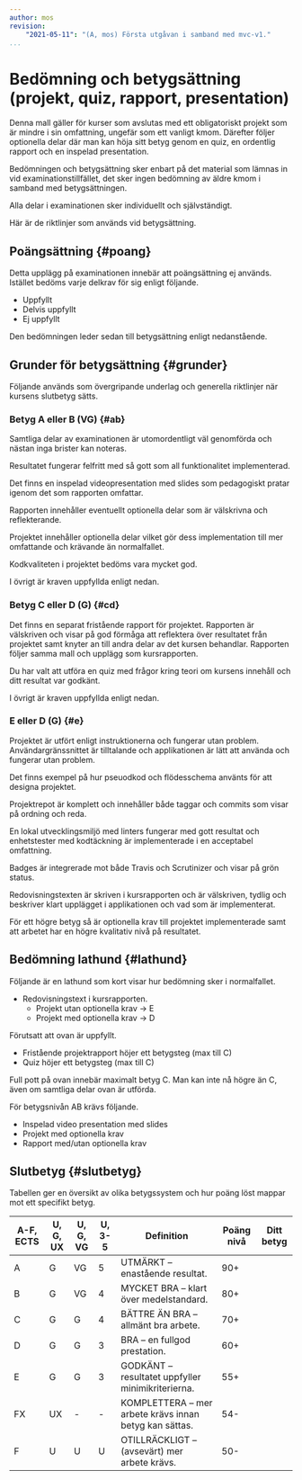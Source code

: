 ```yaml
---
author: mos
revision:
    "2021-05-11": "(A, mos) Första utgåvan i samband med mvc-v1."
...
```

Bedömning och betygsättning (projekt, quiz, rapport, presentation)
==================================

Denna mall gäller för kurser som avslutas med ett obligatoriskt projekt som är mindre i sin omfattning, ungefär som ett vanligt kmom. Därefter följer optionella delar där man kan höja sitt betyg genom en quiz, en ordentlig rapport och en inspelad presentation.

Bedömningen och betygsättning sker enbart på det material som lämnas in vid examinationstillfället, det sker ingen bedömning av äldre kmom i samband med betygsättningen.

Alla delar i examinationen sker individuellt och självständigt.

Här är de riktlinjer som används vid betygsättning.



Poängsättning {#poang}
--------------------------------

Detta upplägg på examinationen innebär att poängsättning ej används. Istället bedöms varje delkrav för sig enligt följande.

* Uppfyllt
* Delvis uppfyllt
* Ej uppfyllt

Den bedömningen leder sedan till betygsättning enligt nedanstående.



Grunder för betygsättning {#grunder}
-------------------------

Följande används som övergripande underlag och generella riktlinjer när kursens slutbetyg sätts.



### Betyg A eller B (VG) {#ab}

Samtliga delar av examinationen är utomordentligt väl genomförda och nästan inga brister kan noteras.

Resultatet fungerar felfritt med så gott som all funktionalitet implementerad.

Det finns en inspelad videopresentation med slides som pedagogiskt pratar igenom det som rapporten omfattar.

Rapporten innehåller eventuellt optionella delar som är välskrivna och reflekterande.

Projektet innehåller optionella delar vilket gör dess implementation till mer omfattande och krävande än normalfallet.

Kodkvaliteten i projektet bedöms vara mycket god.

I övrigt är kraven uppfyllda enligt nedan.



### Betyg C eller D (G) {#cd}

Det finns en separat fristående rapport för projektet. Rapporten är välskriven och visar på god förmåga att reflektera över resultatet från projektet samt knyter an till andra delar av det kursen behandlar. Rapporten följer samma mall och upplägg som kursrapporten.

Du har valt att utföra en quiz med frågor kring teori om kursens innehåll och ditt resultat var godkänt.

I övrigt är kraven uppfyllda enligt nedan.



### E eller D (G) {#e}

Projektet är utfört enligt instruktionerna och fungerar utan problem. Användargränssnittet är tilltalande och applikationen är lätt att använda och fungerar utan problem.

Det finns exempel på hur pseuodkod och flödesschema använts för att designa projektet.

Projektrepot är komplett och innehåller både taggar och commits som visar på ordning och reda.

En lokal utvecklingsmiljö med linters fungerar med gott resultat och enhetstester med kodtäckning är implementerade i en acceptabel omfattning.

Badges är integrerade mot både Travis och Scrutinizer och visar på grön status.

Redovisningstexten är skriven i kursrapporten och är välskriven, tydlig och beskriver klart upplägget i applikationen och vad som är implementerat.

För ett högre betyg så är optionella krav till projektet implementerade samt att arbetet har en högre kvalitativ nivå på resultatet.



Bedömning lathund {#lathund}
--------------------------------

Följande är en lathund som kort visar hur bedömning sker i normalfallet.

* Redovisningstext i kursrapporten.
    * Projekt utan optionella krav -> E
    * Projekt med optionella krav -> D

Förutsatt att ovan är uppfyllt.

* Fristående projektrapport höjer ett betygsteg (max till C)
* Quiz höjer ett betygsteg (max till C)

Full pott på ovan innebär maximalt betyg C. Man kan inte nå högre än C, även om samtliga delar ovan är utförda.

För betygsnivån AB krävs följande.

* Inspelad video presentation med slides
* Projekt med optionella krav
* Rapport med/utan optionella krav



Slutbetyg {#slutbetyg}
--------------------------------

Tabellen ger en översikt av olika betygssystem och hur poäng löst mappar mot ett specifikt betyg.

| A-F, ECTS | U, G, UX | U, G, VG | U, 3-5 | Definition | Poäng nivå | Ditt betyg |
|------|-| ----------|--------|------------|------------|------------|
| A | G | VG | 5 | UTMÄRKT – enastående resultat. | 90+ | |
| B | G | VG | 4 | MYCKET BRA – klart över medelstandard. | 80+ |
| C | G | G | 4 | BÄTTRE ÄN BRA – allmänt bra arbete. | 70+ |
| D | G | G | 3 | BRA – en fullgod prestation. | 60+ |
| E | G | G | 3 | GODKÄNT – resultatet uppfyller minimikriterierna. | 55+ |
| FX | UX | - | - | KOMPLETTERA – mer arbete krävs innan betyg kan sättas. | 54- |
| F | U | U | U | OTILLRÄCKLIGT – (avsevärt) mer arbete krävs. | 50- |
